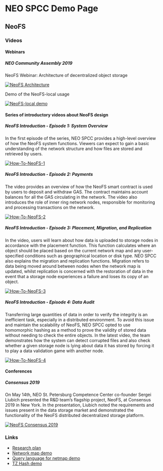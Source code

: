 # NEO SPCC Demo Page
## NeoFS 
### Videos 
#### Webinars 
##### NEO Community Assembly 2019
NeoFS Webinar: Architecture of decentralized object storage

[![NeoFS Architecture](https://img.youtube.com/vi/2o44JvXyy0o/maxresdefault.jpg)](https://www.youtube.com/watch?v=2o44JvXyy0o "NeoFS-local demo")

Demo of the NeoFS-local usage

[![NeoFS-local demo](https://img.youtube.com/vi/4f_q5mVsiXY/maxresdefault.jpg)](https://www.youtube.com/watch?v=4f_q5mVsiXY "NeoFS-local demo")

#### Series of introductory videos about NeoFS design
##### NeoFS Introduction - Episode 1: System Overview
In the first episode of the series, NEO SPCC provides a high-level overview of how the NeoFS system functions. 
Viewers can expect to gain a basic understanding of the network structure and how files are stored and retrieved by users.

[![How-To-NeoFS-1](https://img.youtube.com/vi/RhaGFODl4_E/maxresdefault.jpg)](https://www.youtube.com/watch?v=RhaGFODl4_E "How to NeoFS 1: System Overview")

##### NeoFS Introduction - Episode 2: Payments
The video provides an overview of how the NeoFS smart contract is used by users to deposit and withdraw GAS. 
The contract maintains account balances for all the GAS circulating in the network. 
The video also introduces the role of inner ring network nodes, responsible for monitoring and processing transactions on the network.

[![How-To-NeoFS-2](https://img.youtube.com/vi/7zu7Y6z0n38/maxresdefault.jpg)](https://www.youtube.com/watch?v=7zu7Y6z0n38 "How to NeoFS 2: Payments")

##### NeoFS Introduction - Episode 3: Placement, Migration, and Replication
In the video, users will learn about how data is uploaded to storage nodes in accordance with the placement function. 
This function calculates where an object should be placed based on the current network map and any user-specified conditions such as geographical location or disk type.
NEO SPCC also explains the migration and replication functions. Migration refers to data being moved around between nodes when the network map is updated, 
whilst replication is concerned with the restoration of data in the event that a storage node experiences a failure and loses its copy of an object.

[![How-To-NeoFS-3](https://img.youtube.com/vi/IB5fyULDKSg/maxresdefault.jpg)](https://www.youtube.com/watch?v=IB5fyULDKSg "How to NeoFS 3: Placement, Migration, and Replication")

##### NeoFS Introduction - Episode 4: Data Audit
Transferring large quantities of data in order to verify the integrity is an inefficient task, especially in a distributed environment. 
To avoid this issue and maintain the scalability of NeoFS, NEO SPCC opted to use homomorphic hashing as a method to prove the validity of stored data without needing to check the entire objects.
In the latest video, the team demonstrates how the system can detect corrupted files and also check whether a given storage node is lying about data it 
has stored by forcing it to play a data validation game with another node.

[![How-To-NeoFS-4](https://img.youtube.com/vi/SzwpZf4k0W8/maxresdefault.jpg)](https://www.youtube.com/watch?v=SzwpZf4k0W8 "How to NeoFS 4: Data Audit")

#### Conferences 
##### Consensus 2019
On May 14th, NEO St. Petersburg Competence Center co-founder Sergei Liubich presented the R&D team’s flagship project, NeoFS, at Consensus 2019 in New York. 
In the presentation, Liubich noted the requirements and issues present in the data storage market and demonstrated the functionality of the NeoFS distributed decentralized storage platform.

[![NeoFS Consensus 2019](https://img.youtube.com/vi/7lXmU_gLIbE/maxresdefault.jpg)](https://www.youtube.com/watch?v=7lXmU_gLIbE "NeoFS Consensus 2019")

### Links
- [Research plan](https://github.com/nspcc-dev/research-plan)
- [Network map demo](https://github.com/nspcc-dev/netmap)
- [Query language for netmap demo](https://github.com/nspcc-dev/netmap)
- [TZ Hash demo](https://github.com/nspcc-dev/tzhash)
